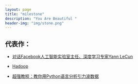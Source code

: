 ```yaml
---
layout: page
title: "milestone"
description: "You Are Beautiful "
header-img: "img/stone.png"
---
```



代表作：
--------------


- [对话Facebook人工智能实验室主任、深度学习专家Yann LeCun](http://www.infoq.com/cn/articles/interview-yann-lecun/)

- [Hadoop](https://www.zhihu.com/topic/19563390)

- [超强教程：教你用Python语言分析引力波数据](http://www.ithome.com/html/it/206349.htm)







